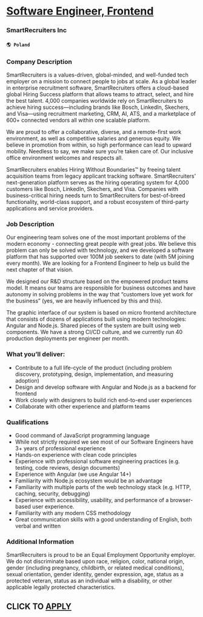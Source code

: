 # [Software Engineer, Frontend](https://www.remotewlb.com/apply/software-engineer-frontend-68156)  
### SmartRecruiters Inc  
#### `🌎 Poland`  

### Company Description

SmartRecruiters is a values-driven, global-minded, and well-funded tech employer on a mission to connect people to jobs at scale. As a global leader in enterprise recruitment software, SmartRecruiters offers a cloud-based global Hiring Success platform that allows teams to attract, select, and hire the best talent. 4,000 companies worldwide rely on SmartRecruiters to achieve hiring success—including brands like Bosch, LinkedIn, Skechers, and Visa—using recruitment marketing, CRM, AI, ATS, and a marketplace of 600+ connected vendors all within one scalable platform.

We are proud to offer a collaborative, diverse, and a remote-first work environment, as well as competitive salaries and generous equity. We believe in promotion from within, so high performance can lead to upward mobility. Needless to say, we make sure you’re taken care of. Our inclusive office environment welcomes and respects all.

SmartRecruiters enables Hiring Without Boundaries™ by freeing talent acquisition teams from legacy applicant tracking software. SmartRecruiters’ next-generation platform serves as the hiring operating system for 4,000 customers like Bosch, LinkedIn, Skechers, and Visa. Companies with business-critical hiring needs turn to SmartRecruiters for best-of-breed functionality, world-class support, and a robust ecosystem of third-party applications and service providers.

### Job Description

Our engineering team solves one of the most important problems of the modern economy - connecting great people with great jobs. We believe this problem can only be solved with technology, and we developed a software platform that has supported over 100M job seekers to date (with 5M joining every month). We are looking for a Frontend Engineer to help us build the next chapter of that vision.

We designed our R&D structure based on the empowered product teams model. It means our teams are responsible for business outcomes and have autonomy in solving problems in the way that “customers love yet work for the business” (yes, we are heavily influenced by this and this).

The graphic interface of our system is based on micro frontend architecture that consists of dozens of applications built using modern technologies: Angular and Node.js. Shared pieces of the system are built using web components. We have a strong CI/CD culture, and we currently run 40 production deployments per engineer per month.

### What you’ll deliver:

  * Contribute to a full life-cycle of the product (including problem discovery, prototyping, design, implementation, and measuring adoption)
  * Design and develop software with Angular and Node.js as a backend for frontend
  * Work closely with designers to build rich end-to-end user experiences
  * Collaborate with other experience and platform teams

### Qualifications

  * Good command of JavaScript programming language
  * While not strictly required we see most of our Software Engineers have 3+ years of professional experience
  * Hands-on experience with clean code principles
  * Experience with professional software engineering practices (e.g. testing, code reviews, design documents)
  * Experience with Angular (we use Angular 14+)
  * Familiarity with Node.js ecosystem would be an advantage
  * Familiarity with multiple parts of the web technology stack (e.g. HTTP, caching, security, debugging)
  * Experience with accessibility, usability, and performance of a browser-based user experience.
  * Familiarity with any modern CSS methodology
  * Great communication skills with a good understanding of English, both verbal and written

### Additional Information

SmartRecruiters is proud to be an Equal Employment Opportunity employer. We do not discriminate based upon race, religion, color, national origin, gender (including pregnancy, childbirth, or related medical conditions), sexual orientation, gender identity, gender expression, age, status as a protected veteran, status as an individual with a disability, or other applicable legally protected characteristics.

  
## CLICK TO [APPLY](https://www.remotewlb.com/apply/software-engineer-frontend-68156)

